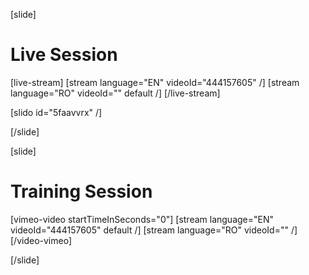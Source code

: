 [slide]
# Live Session

[live-stream]
[stream language="EN" videoId="444157605"  /]
[stream language="RO" videoId="" default /]
[/live-stream]

[slido id="5faavvrx" /]

[/slide]

[slide]
# Training Session

[vimeo-video startTimeInSeconds="0"]
[stream language="EN" videoId="444157605" default /]
[stream language="RO" videoId=""  /]
[/video-vimeo]

[/slide]